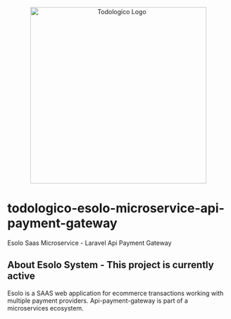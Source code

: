 <p align="center"><a href="https://www.todologico.com/" target="_blank"><img src="https://espatio.todologico.com/panel/logo/todologicologo.png" width="400" alt="Todologico Logo"></a></p>

# todologico-esolo-microservice-api-payment-gateway
Esolo Saas Microservice - Laravel Api Payment Gateway 


## About Esolo System - This project is currently active

Esolo is a SAAS web application for ecommerce transactions working with multiple payment providers. 
Api-payment-gateway is part of a microservices ecosystem.

 

